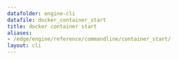 ```yaml
---
datafolder: engine-cli
datafile: docker_container_start
title: docker container start
aliases:
- /edge/engine/reference/commandline/container_start/
layout: cli
---
```


<!--
This page is automatically generated from Docker's source code. If you want to
suggest a change to the text that appears here, open a ticket or pull request
in the source repository on GitHub:

https://github.com/docker/cli
-->